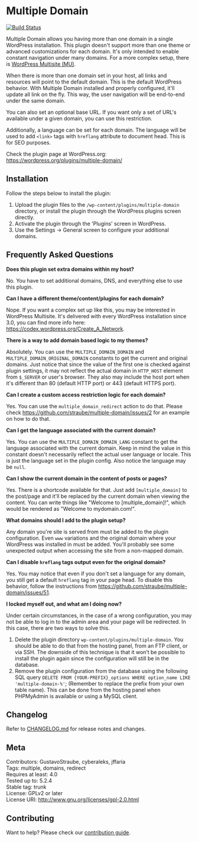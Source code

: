 # Multiple Domain

[![Build Status](https://travis-ci.com/straube/multiple-domain.svg?branch=master)](https://travis-ci.com/straube/multiple-domain)

Multiple Domain allows you having more than one domain in a single WordPress installation. This plugin doesn't support
more than one theme or advanced customizations for each domain. It's only intended to enable constant navigation under
many domains. For a more complex setup, there is
[WordPress Multisite (MU)](https://codex.wordpress.org/Create_A_Network).

When there is more than one domain set in your host, all links and resources will point to the default domain. This is
the default WordPress behavior. With Multiple Domain installed and properly configured, it'll update all link on the
fly. This way, the user navigation will be end-to-end under the same domain.

You can also set an optional base URL. If you want only a set of URL's available under a given domain, you can use this
restriction.

Additionally, a language can be set for each domain. The language will be used to add `<link>` tags with `hreflang`
attribute to document head. This is for SEO purposes.

Check the plugin page at WordPress.org: https://wordpress.org/plugins/multiple-domain/

## Installation

Follow the steps below to install the plugin:

1. Upload the plugin files to the `/wp-content/plugins/multiple-domain` directory, or install the plugin through the
    WordPress plugins screen directly.
2. Activate the plugin through the 'Plugins' screen in WordPress.
3. Use the Settings -> General screen to configure your additional domains.

## Frequently Asked Questions

**Does this plugin set extra domains within my host?**

No. You have to set additional domains, DNS, and everything else to use this plugin.

**Can I have a different theme/content/plugins for each domain?**

Nope. If you want a complex set up like this, you may be interested in WordPress Multisite. It's delivered with every
WordPress installation since 3.0, you can find more info here: https://codex.wordpress.org/Create_A_Network.

**There is a way to add domain based logic to my themes?**

Absolutely. You can use the `MULTIPLE_DOMAIN_DOMAIN` and `MULTIPLE_DOMAIN_ORIGINAL_DOMAIN` constants to get the current
and original domains. Just notice that since the value of the first one is checked against plugin settings, it may not
reflect the actual domain in `HTTP_HOST` element from `$_SERVER` or user's browser. They also may include the host port
when it's different than 80 (default HTTP port) or 443 (default HTTPS port).

**Can I create a custom access restriction logic for each domain?**

Yes. You can use the `multiple_domain_redirect` action to do that. Please check
https://github.com/straube/multiple-domain/issues/2 for an example on how to do that.

**Can I get the language associated with the current domain?**

Yes. You can use the `MULTIPLE_DOMAIN_DOMAIN_LANG` constant to get the language associated with the current domain. Keep
in mind the value in this constant doesn't necessarily reflect the actual user language or locale. This is just the
language set in the plugin config. Also notice the language may be `null`.

**Can I show the current domain in the content of posts or pages?**

Yes. There is a shortcode available for that. Just add `[multiple_domain]` to the post/page and it'll be replaced by
the current domain when viewing the content. You can write things like "Welcome to [multiple_domain]!", which would be
rendered as "Welcome to mydomain.com!".

**What domains should I add to the plugin setup?**

Any domain you're site is served from must be added to the plugin configuration. Even `www` variations and the original
domain where your WordPress was installed in must be added. You'll probably see some unexpected output when accessing
the site from a non-mapped domain.

**Can I disable `hreflang` tags output even for the original domain?**

Yes. You may notice that even if you don't set a language for any domain, you still get a default `hreflang` tag in
your page head. To disable this behavior, follow the instructions from
https://github.com/straube/multiple-domain/issues/51.

**I locked myself out, and what am I doing now?**

Under certain circumstances, in the case of a wrong configuration, you may not be able to log in to the admin area
and your page will be redirected. In this case, there are two ways to solve this.

1. Delete the plugin directory `wp-content/plugins/multiple-domain`. You should be able to do that from the hosting
    panel, from an FTP client, or via SSH. The downside of this technique is that it won’t be possible to install the
    plugin again since the configuration will still be in the database.
2. Remove the plugin configuration from the database using the following SQL query `DELETE FROM {YOUR-PREFIX}_options
    WHERE option_name LIKE 'multiple-domain-%'`; (Remember to replace the prefix from your own table name). This can be
    done from the hosting panel when PHPMyAdmin is available or using a MySQL client.

## Changelog

Refer to [CHANGELOG.md](CHANGELOG.md) for release notes and changes.

## Meta

Contributors: GustavoStraube, cyberaleks, jffaria  
Tags: multiple, domains, redirect  
Requires at least: 4.0  
Tested up to: 5.2.4  
Stable tag: trunk  
License: GPLv2 or later  
License URI: http://www.gnu.org/licenses/gpl-2.0.html  

## Contributing

Want to help? Please check our [contribution guide](CONTRIBUTING.md).
